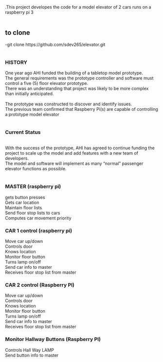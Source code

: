 
<p>.This project developes the code for a model elevator of 2 cars runs on a raspberry pi 3 <br>
<br>
<h2>to clone <br>
</h2>
-git clone https://github.com/sdev265/elevator.git<br>
<br>
<h3>HISTORY<br>
</h3>
One year ago AHI funded the building of a tabletop model prototype. <br>
The general requirements was the prototype controller and software must control a five (5) floor elevator prototype. <br>
There was an understanding that project was likely to be more complex than initially anticipated.<br>
<br>
The prototype was constructed to discover and identify issues. <br>
The previous team confirmed that Raspberry Pi(s) are capable of controlling a prototype model elevator<br>
<br>
<h3>Current Status
</h3>
<br>
With the success of the prototype, AHI has agreed to continue funding the project to scale up the model and add features with a new team of developers. <br>
The model and software will implement as many “normal” passenger elevator functions as possible. <br>
<br>
</p>
<h3> MASTER (raspberry pi) </h3>

<p>
gets button presses<br>
Gets car location<br>
Maintain floor lists<br>
Send floor stop lists to cars<br>
Computes car movement priority <br>
</p>


<h3>CAR 1 control (raspberry pi) </h3>
<p>
Move car up/down<br>
Controls door<br>
Knows location<br>
Monitor floor button<br>
Turns lamp on/off<br>
Send car info to master<br>
Receives floor stop list from master<br>
</p>

<h3>CAR 2 control (Raspberry PI) </h3>
<p>
Move car up/down<br>
Controls door<br>
Knows location<br>
Monitor floor button<br>
Turns lamp on/off<br>
Send car info to master<br>
Receives floor stop list from master<br>
</p>

<h3>Monitor Hallway Buttons (Raspberry PI)</h3>
<p>
Controls Hall Way LAMP<br>
Send button info to master<br>
</p>